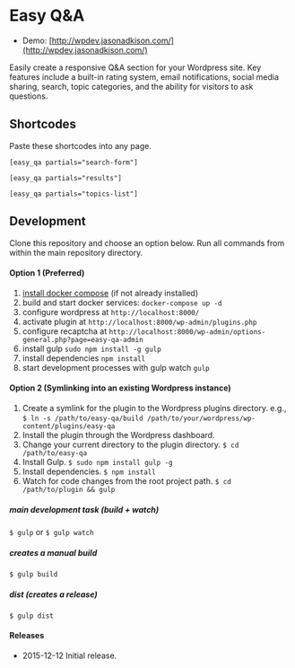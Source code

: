 # Easy Q&A
 * Demo: [http://wpdev.jasonadkison.com/](http://wpdev.jasonadkison.com/)

Easily create a responsive Q&A section for your Wordpress site. Key features include a built-in rating system, email notifications, social media sharing, search, topic categories, and the ability for visitors to ask questions.

## Shortcodes
Paste these shortcodes into any page.
```
[easy_qa partials="search-form"]

[easy_qa partials="results"]

[easy_qa partials="topics-list"]
```

## Development

Clone this repository and choose an option below. Run all commands from within the main repository directory.

#### Option 1 (Preferred)
1. [install docker compose](https://docs.docker.com/compose/install/) (if not already installed)
1. build and start docker services: `docker-compose up -d`
1. configure wordpress at `http://localhost:8000/`
1. activate plugin at `http://localhost:8000/wp-admin/plugins.php`
1. configure recaptcha at `http://localhost:8000/wp-admin/options-general.php?page=easy-qa-admin`
1. install gulp `sudo npm install -g gulp`
1. install dependencies `npm install`
1. start development processes with gulp watch `gulp`

#### Option 2 (Symlinking into an existing Wordpress instance)
1. Create a symlink for the plugin to the Wordpress plugins directory. e.g., `$ ln -s /path/to/easy-qa/build /path/to/your/wordpress/wp-content/plugins/easy-qa`
1. Install the plugin through the Wordpress dashboard.
1. Change your current directory to the plugin directory. `$ cd /path/to/easy-qa`
1. Install Gulp. `$ sudo npm install gulp -g`
1. Install dependencies. `$ npm install`
1. Watch for code changes from the root project path. `$ cd /path/to/plugin && gulp`

##### main development task (build + watch)
`$ gulp` or `$ gulp watch`

##### creates a manual build
`$ gulp build`

##### dist (creates a release)
`$ gulp dist`

#### Releases

* 2015-12-12 Initial release.
